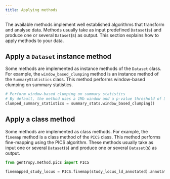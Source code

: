 ```yaml
---
title: Applying methods
---
```


The available methods implement well established algorithms that transform and analyse data. Methods usually take as input predefined `Dataset`(s) and produce one or several `Dataset`(s) as output. This section explains how to apply methods to your data.

## Apply a `Dataset` instance method

Some methods are implemented as instance methods of the `Dataset` class. For example, the `window_based_clumping` method is an instance method of the `SummaryStatistics` class. This method performs window-based clumping on summary statistics.

```python
# Perform window-based clumping on summary statistics
# By default, the method uses a 1Mb window and a p-value threshold of 5e-8
clumped_summary_statistics = summary_stats.window_based_clumping()
```

## Apply a class method

Some methods are implemented as class methods. For example, the `finemap` method is a class method of the `PICS` class. This method performs fine-mapping using the PICS algorithm. These methods usually take as input one or several `Dataset`(s) and produce one or several `Dataset`(s) as output.

```python
from gentropy.method.pics import PICS

finemapped_study_locus = PICS.finemap(study_locus_ld_annotated).annotate_credible_sets()
```
